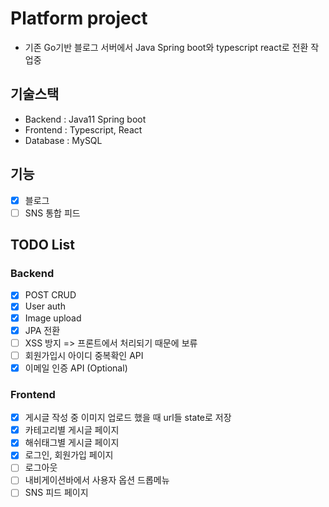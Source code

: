 # Platform project
- 기존 Go기반 블로그 서버에서 Java Spring boot와 typescript react로 전환 작업중

## 기술스택
- Backend : Java11 Spring boot
- Frontend : Typescript, React
- Database : MySQL

## 기능
- [X] 블로그
- [ ] SNS 통합 피드

## TODO List
### Backend
- [x] POST CRUD 
- [x] User auth
- [x] Image upload
- [x] JPA 전환
- [ ] XSS 방지 => 프론트에서 처리되기 때문에 보류
- [ ] 회원가입시 아이디 중복확인 API
- [x] 이메일 인증 API (Optional)

### Frontend
- [X] 게시글 작성 중 이미지 업로드 했을 때 url들 state로 저장
- [X] 카테고리별 게시글 페이지 
- [X] 해쉬태그별 게시글 페이지
- [X] 로그인, 회원가입 페이지
- [ ] 로그아웃
- [ ] 내비게이션바에서 사용자 옵션 드롭메뉴
- [ ] SNS 피드 페이지
